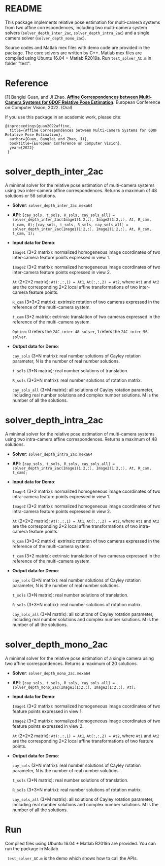 # README
This package implements relative pose estimation for multi-camera systems from two affine correspondences, including two multi-camera system solvers (`solver_depth_inter_2ac`, `solver_depth_intra_2ac`) and a single camera solver (`solver_depth_mono_2ac`).

Source codes and Matlab mex files with demo code are provided in the package. The core solvers are written by C++. Matlab mex files are compiled using Ubuntu 16.04 + Matlab R2019a. Run `test_solver_AC.m` in folder "test".

# Reference

[1] Banglei Guan, and Ji Zhao. [**Affine Correspondences between Multi-Camera Systems for 6DOF Relative Pose Estimation**](https://www.ecva.net/papers/eccv_2022/papers_ECCV/html/5358_ECCV_2022_paper.php). European Conference on Computer Vision, 2022. (Oral)

If you use this package in an academic work, please cite:

    @inproceedings{guan2022affine,
      title={Affine Correspondences between Multi-Camera Systems for 6DOF Relative Pose Estimation},
      author={Guan, Banglei and Zhao, Ji},
      booktitle={European Conference on Computer Vision},
      year={2022}
     }


# solver_depth_inter_2ac

A minimal solver for the relative pose estimation of multi-camera systems using two inter-camera affine correspondences. Returns a maximum of 48 solutions or 56 solutions.
* **Solver**:  `solver_depth_inter_2ac.mexa64`   

* **API**: `[cay_sols, t_sols, R_sols, cay_sols_all] = solver_depth_inter_2ac(Image1(1:2,:), Image2(1:2,:), At, R_cam, t_cam, 0);` `[cay_sols, t_sols, R_sols, cay_sols_all] = solver_depth_inter_2ac(Image1(1:2,:), Image2(1:2,:), At, R_cam, t_cam, 1);`

* **Input data for Demo**: 

     `Image1` (3\*2 matrix): normalized homogeneous image coordinates of two inter-camera feature points expressed in view 1.

     `Image2` (3\*2 matrix): normalized homogeneous image coordinates of two inter-camera feature points expressed in view 2.

     `At` (2\*2\*2 matrix): `At(:,:,1) = At1`, `At(:,:,2) = At2`, where `At1` and `At2` are the corresponding 2\*2 local affine transformations of two inter-camera feature points.

     `R_cam` (3\*3\*2 matrix): extrinsic rotation of two cameras expressed in the reference of the multi-camera system.

     `t_cam` (3\*2 matrix): extrinsic translation of two cameras expressed in the reference of the multi-camera system.

     `Option`: 0 refers the `2AC-inter-48 solver`, 1 refers the `2AC-inter-56 solver`.

* **Output data for Demo**: 

     `cay_sols` (3\*N matrix): real number solutions of Cayley rotation parameter, N is the number of real number solutions.

     `t_sols` (3\*N matrix): real number solutions of translation.

     `R_sols` (3\*3\*N matrix): real number solutions of rotation matrix.

     `cay_sols_all` (3\*M matrix): all solutions of Cayley rotation parameter, including real number solutions and complex number solutions. M is the number of all the solutions.


# solver_depth_intra_2ac

A minimal solver for the relative pose estimation of multi-camera systems using two intra-camera affine correspondences. Returns a maximum of 48 solutions.
* **Solver**:  `solver_depth_intra_2ac.mexa64`

* **API**: `[cay_sols, t_sols, R_sols, cay_sols_all] = solver_depth_intra_2ac(Image1(1:2,:), Image2(1:2,:), At, R_cam, t_cam);`

* **Input data for Demo**: 

     `Image1` (3\*2 matrix): normalized homogeneous image coordinates of two intra-camera feature points expressed in view 1.

     `Image2` (3\*2 matrix): normalized homogeneous image coordinates of two intra-camera feature points expressed in view 2.

     `At` (2\*2\*2 matrix): `At(:,:,1) = At1`, `At(:,:,2) = At2`, where `At1` and `At2` are the corresponding 2\*2 local affine transformations of two intra-camera feature points.

     `R_cam` (3\*3\*2 matrix): extrinsic rotation of two cameras expressed in the reference of the multi-camera system.

     `t_cam` (3\*2 matrix): extrinsic translation of two cameras expressed in the reference of the multi-camera system.

* **Output data for Demo**: 

     `cay_sols` (3\*N matrix): real number solutions of Cayley rotation parameter, N is the number of real number solutions.

     `t_sols` (3\*N matrix): real number solutions of translation.

     `R_sols` (3\*3\*N matrix): real number solutions of rotation matrix.

     `cay_sols_all` (3\*M matrix): all solutions of Cayley rotation parameter, including real number solutions and complex number solutions. M is the number of all the solutions.


# solver_depth_mono_2ac

A minimal solver for the relative pose estimation of a single camera using two affine correspondences. Returns a maximum of 20 solutions.
* **Solver**: `solver_depth_mono_2ac.mexa64`

* **API**: `[cay_sols, t_sols, R_sols, cay_sols_all] = solver_depth_mono_2ac(Image1(1:2,:), Image2(1:2,:), At);`

* **Input data for Demo**: 

     `Image1` (3\*2 matrix): normalized homogeneous image coordinates of two feature points expressed in view 1.

     `Image2` (3\*2 matrix): normalized homogeneous image coordinates of two feature points expressed in view 2.

     `At` (2\*2\*2 matrix): `At(:,:,1) = At1`, `At(:,:,2) = At2`, where `At1` and `At2` are the corresponding 2\*2 local affine transformations of two feature points.

* **Output data for Demo**: 

     `cay_sols` (3\*N matrix): real number solutions of Cayley rotation parameter, N is the number of real number solutions.

     `t_sols` (3\*N matrix): real number solutions of translation.

     `R_sols` (3\*3\*N matrix): real number solutions of rotation matrix.

     `cay_sols_all` (3\*M matrix): all solutions of Cayley rotation parameter, including real number solutions and complex number solutions. M is the number of all the solutions.


# Run

Compiled files using Ubuntu 16.04 + Matlab R2019a are provided. You can run the package in Matlab.

` test_solver_AC.m` is the demo which shows how to call the APIs.



